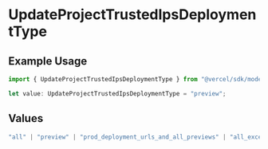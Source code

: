 # UpdateProjectTrustedIpsDeploymentType

## Example Usage

```typescript
import { UpdateProjectTrustedIpsDeploymentType } from "@vercel/sdk/models/updateprojectop.js";

let value: UpdateProjectTrustedIpsDeploymentType = "preview";
```

## Values

```typescript
"all" | "preview" | "prod_deployment_urls_and_all_previews" | "all_except_custom_domains" | "production"
```